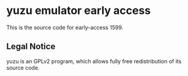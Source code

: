 yuzu emulator early access
=============

This is the source code for early-access 1599.

## Legal Notice

yuzu is an GPLv2 program, which allows fully free redistribution of its source code.